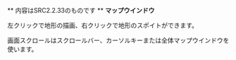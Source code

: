 ** 内容はSRC2.2.33のものです **
**マップウインドウ**

左クリックで地形の描画、右クリックで地形のスポイトができます。

画面スクロールはスクロールバー、カーソルキーまたは全体マップウインドウを使います。
